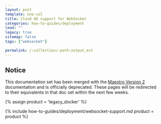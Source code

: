 ```yaml
---
layout: post
template: one-col
title: Cloud 66 support for WebSocket
categories: how-to-guides/deployment
lead: ""
legacy: true
sitemap: false
tags: ["websocket"]

permalink: /:collection/:path:output_ext
---
```


## Notice
<div class="notice notice-warning"><p>This documentation set has been merged with the <a href="/maestro/">Maestro Version 2</a> documentation and is officially deprecated. These pages will be redirected to their equivalents in that doc set within the next few weeks.</p></div>


{% assign product = 'legacy_docker' %}

{% include how-to-guides/deployment/websocket-support.md product = product %}
